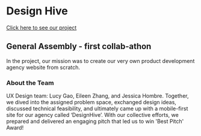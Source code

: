 # Design Hive

[Click here to see our project](https://designhive.netlify.app/)

## General Assembly - first collab-athon

In the project, our mission was to create our very own product development agency website from scratch.

### About the Team

UX Design team: Lucy Gao, Eileen Zhang, and Jessica Hombre. Together, we dived into the assigned problem space, exchanged design ideas, discussed technical feasibility, and ultimately came up with a mobile-first site for our agency called ‘DesignHive’. With our collective efforts, we prepared and delivered an engaging pitch that led us to win 'Best Pitch' Award!
